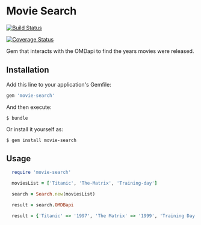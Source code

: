 # Movie Search

[![Build Status](https://travis-ci.org/rtezera1/search-gem.svg?branch=master)](https://travis-ci.org/rtezera1/search-gem)

[![Coverage Status](https://coveralls.io/repos/rtezera1/search-gem/badge.svg)](https://coveralls.io/r/rtezera1/search-gem)

Gem that interacts with the OMDapi to find the years movies were released.

## Installation

Add this line to your application's Gemfile:

```ruby
gem 'movie-search'
```

And then execute:

    $ bundle

Or install it yourself as:

    $ gem install movie-search

## Usage

```ruby
  require 'movie-search'

  moviesList = ['Titanic', 'The-Matrix', 'Training-day']

  search = Search.new(moviesList)

  result = search.OMDBapi

  result = {'Titanic' => '1997', 'The Matrix' => '1999', 'Training Day' => '2001' }
  
```

